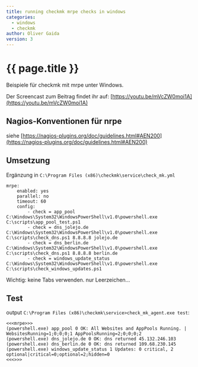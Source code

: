 ```yaml
---
title: running checkmk mrpe checks in windows
categories:
  - windows
  - checkmk
author: Oliver Gaida
version: 3
---
```


# {{ page.title }}

Beispiele für checkmk mit mrpe unter Windows.

Der Screencast zum Beitrag findet ihr auf: [https://youtu.be/mVcZW0moi1A](https://youtu.be/mVcZW0moi1A)

## Nagios-Konventionen für nrpe

siehe [https://nagios-plugins.org/doc/guidelines.html#AEN200](https://nagios-plugins.org/doc/guidelines.html#AEN200)

## Umsetzung

Ergänzung in `C:\Program Files (x86)\checkmk\service\check_mk.yml`

```
mrpe:
    enabled: yes
    parallel: no
    timeout: 60
    config:
        - check = app_pool C:\Windows\System32\WindowsPowerShell\v1.0\powershell.exe C:\scripts\app_pool_test.ps1
        - check = dns_jolejo.de C:\Windows\System32\WindowsPowerShell\v1.0\powershell.exe C:\scripts\check_dns.ps1 8.8.8.8 jolejo.de
        - check = dns_berlin.de C:\Windows\System32\WindowsPowerShell\v1.0\powershell.exe C:\scripts\check_dns.ps1 8.8.8.8 berlin.de
        - check = windows_update_status C:\Windows\System32\WindowsPowerShell\v1.0\powershell.exe C:\scripts\check_windows_updates.ps1
```

Wichtig: keine Tabs verwenden. nur Leerzeichen...

## Test

output `C:\Program Files (x86)\checkmk\service>check_mk_agent.exe test`:

```
<<<mrpe>>>
(powershell.exe) app_pool 0 OK: All Websites and AppPools Running. | WebsitesRunning=1;0;0;0;1 AppPoolsRunning=2;0;0;0;2
(powershell.exe) dns_jolejo.de 0 OK: dns returned 45.132.246.103
(powershell.exe) dns_berlin.de 0 OK: dns returned 109.68.230.145
(powershell.exe) windows_update_status 1 Updates: 0 critical, 2 optional|critical=0;optional=2;hidden=0
<<<>>>
```